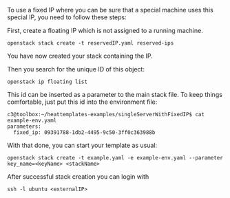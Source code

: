 
To use a fixed IP where you can be sure that a special machine
uses this special IP, you need to follow these steps:

First, create a floating IP which is not assigned to a running machine.

````
openstack stack create -t reservedIP.yaml reserved-ips
````
You have now created your stack containing the IP.

Then you search for the unique ID of this object:

````
openstack ip floating list
````

This id can be inserted as a parameter to the main stack file.
To keep things comfortable, just put this id into the environment file:

````
c3@toolbox:~/heattemplates-examples/singleServerWithFixedIP$ cat example-env.yaml
parameters:
  fixed_ip: 09391788-1db2-4495-9c50-3ff0c363988b
````

With that done, you can start your template as usual:

````
openstack stack create -t example.yaml -e example-env.yaml --parameter key_name=<keyName> <stackName>
````

After successful stack creation you can login with
```
ssh -l ubuntu <externalIP>
```

